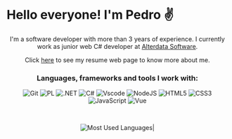 # Hello everyone! I'm Pedro ✌️
<div align="center">

I'm a software developer with more than 3 years of experience. I currently work as junior web C# developer at [Alterdata Software](https://www.alterdata.com.br/). 

Click [here](https://pedropaulo91.github.io/curriculo/) to see my resume web page to know more about me.  
<div>

### Languages, frameworks and tools I work with:
![Git](https://img.shields.io/badge/GIT-E44C30?style=for-the-badge&logo=git&logoColor=white)
![PL](https://img.shields.io/badge/PL%2FSQL-FFFFFF?style=for-the-badge&logo=oracle&logoColor=FF0000&labelColor=FFFFFF&color=FF0000)
![.NET](https://img.shields.io/badge/.NET-5C2D91?style=for-the-badge&logo=.net&logoColor=white)
![C#](https://img.shields.io/badge/C%23-239120?style=for-the-badge&logo=c-sharp&logoColor=white)
![Vscode](https://img.shields.io/badge/Vscode-007ACC?style=for-the-badge&logo=visual-studio-code&logoColor=white)
![NodeJS](https://img.shields.io/badge/node.js-6DA55F?style=for-the-badge&logo=node.js&logoColor=white)
![HTML5](https://img.shields.io/badge/HTML5-E34F26?style=for-the-badge&logo=html5&logoColor=white)
![CSS3](https://img.shields.io/badge/CSS3-1572B6?style=for-the-badge&logo=css3&logoColor=white)
![JavaScript](https://img.shields.io/badge/JavaScript-F7DF1E?style=for-the-badge&logo=javascript&logoColor=black)
![Vue](https://img.shields.io/badge/vuejs-%2335495e.svg?style=for-the-badge&logo=vuedotjs&logoColor=%234FC08D)

<br/>

![Most Used Languages](https://github-readme-stats-git-masterrstaa-rickstaa.vercel.app/api/top-langs/?username=pedropaulo91&layout=compact&bg_color=000&border_color=30A3DC&title_color=E94D5F&text_color=FFF)|
